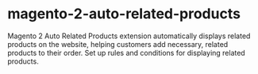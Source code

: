 # magento-2-auto-related-products
Magento 2 Auto Related Products extension automatically displays related products on the website, helping customers add necessary, related products to their order. Set up rules and conditions for displaying related products.
